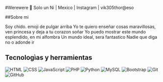 #Werewere 🫡
Solo un Ni | Mexico | Instagram | vik305thor@eso

##Sobre mi

Soy chido. emoji de pulgar arriba
Yo te quiero enseñar cosas maravillosas, ven princesa y deja a tu corazon soñar
Yo puedo mostrar este mundo esplendido, en mi alfombra
Un mundo ideal, sera fantastico 
Nadie que diga no o adonde ir
 ## Tecnologìas y herramientas
 ![HTML](https://img.shields.io/badge/-HTML5-E34F26?style=flat&logo=html5&logoColor=white)
![CSS](https://img.shields.io/badge/-CSS3-1572B6?style=flat&logo=css3)
![JavaScript](https://img.shields.io/badge/-JavaScript-F7DF1E?style=flat&logo=javascript&logoColor=black)
![PHP](https://img.shields.io/badge/-PHP-777BB4?style=flat&logo=php&logoColor=white)
![Python](https://img.shields.io/badge/-Python-3776AB?style=flat&logo=python)
![MySQL](https://img.shields.io/badge/-MySQL-4479A1?style=flat&logo=mysql)
![Bootstrap](https://img.shields.io/badge/-Bootstrap-563D7C?style=flat&logo=bootstrap)
![Git](https://img.shields.io/badge/-Git-F05032?style=flat&logo=git)
![GitHub](https://img.shields.io/badge/-GitHub-181717?style=flat&logo=github)
